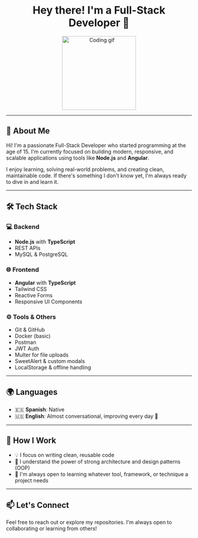 <h1 align="center">Hey there! I'm a Full-Stack Developer 👋</h1>

<p align="center">
  <img src="https://media.giphy.com/media/qgQUggAC3Pfv687qPC/giphy.gif" width="200" alt="Coding gif" />
</p>

---

## 🧠 About Me

Hi! I'm a passionate Full-Stack Developer who started programming at the age of 15. I'm currently focused on building modern, responsive, and scalable applications using tools like **Node.js** and **Angular**.

I enjoy learning, solving real-world problems, and creating clean, maintainable code. If there's something I don't know yet, I'm always ready to dive in and learn it.

---

## 🛠️ Tech Stack

### 💻 Backend
- **Node.js** with **TypeScript**
- REST APIs
- MySQL & PostgreSQL

### 🌐 Frontend
- **Angular** with **TypeScript**
- Tailwind CSS
- Reactive Forms
- Responsive UI Components

### ⚙️ Tools & Others
- Git & GitHub
- Docker (basic)
- Postman
- JWT Auth
- Multer for file uploads
- SweetAlert & custom modals
- LocalStorage & offline handling

---

## 🌍 Languages

- 🇪🇸 **Spanish**: Native
- 🇺🇸 **English**: Almost conversational, improving every day 💪

---

## 🧩 How I Work

- 💡 I focus on writing clean, reusable code
- 🧠 I understand the power of strong architecture and design patterns (OOP)
- 🔄 I'm always open to learning whatever tool, framework, or technique a project needs

---

## 📫 Let's Connect

Feel free to reach out or explore my repositories. I'm always open to collaborating or learning from others!

